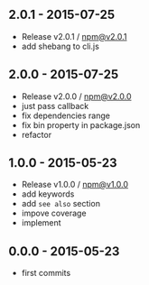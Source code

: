 ## 2.0.1 - 2015-07-25
- Release v2.0.1 / npm@v2.0.1
- add shebang to cli.js

## 2.0.0 - 2015-07-25
- Release v2.0.0 / npm@v2.0.0
- just pass callback
- fix dependencies range
- fix bin property in package.json
- refactor

## 1.0.0 - 2015-05-23
- Release v1.0.0 / npm@v1.0.0
- add keywords
- add `see also` section
- impove coverage
- implement

## 0.0.0 - 2015-05-23
- first commits

